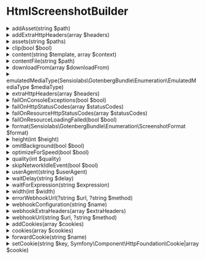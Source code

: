 # HtmlScreenshotBuilder

<details>
<summary>addAsset(string $path)</summary>

Adds a file, like an image, font, stylesheet, and so on.

</details><details>
<summary>addExtraHttpHeaders(array $headers)</summary>

Adds extra HTTP headers that Chromium will send when loading the HTML<br />document. (default None).<br />

> [!TIP]
> See: [https://gotenberg.dev/docs/routes#custom-http-headers ](https://gotenberg.dev/docs/routes#custom-http-headers )

</details><details>
<summary>assets(string $paths)</summary>

Adds additional files, like images, fonts, stylesheets, and so on (overrides any previous files).

</details><details>
<summary>clip(bool $bool)</summary>

Define whether to clip the screenshot according to the device dimensions. (Default false).<br />

> [!TIP]
> See: [https://gotenberg.dev/docs/routes#screenshots-route](https://gotenberg.dev/docs/routes#screenshots-route)

</details><details>
<summary>content(string $template, array $context)</summary>

</details><details>
<summary>contentFile(string $path)</summary>

The HTML file to convert into Screenshot.

</details><details>
<summary>downloadFrom(array $downloadFrom)</summary>

> [!TIP]
> See: [https://gotenberg.dev/docs/routes#download-from ](https://gotenberg.dev/docs/routes#download-from )

</details><details>
<summary>emulatedMediaType(Sensiolabs\GotenbergBundle\Enumeration\EmulatedMediaType $mediaType)</summary>

Forces Chromium to emulate, either "screen" or "print". (default "print").<br />

> [!TIP]
> See: [https://gotenberg.dev/docs/routes#console-exceptions](https://gotenberg.dev/docs/routes#console-exceptions)

</details><details>
<summary>extraHttpHeaders(array $headers)</summary>

Sets extra HTTP headers that Chromium will send when loading the HTML<br />document. (default None). (overrides any previous headers).<br />

> [!TIP]
> See: [https://gotenberg.dev/docs/routes#custom-http-headers-chromium ](https://gotenberg.dev/docs/routes#custom-http-headers-chromium )

</details><details>
<summary>failOnConsoleExceptions(bool $bool)</summary>

Forces GotenbergScreenshot to return a 409 Conflict response if there are<br />exceptions in the Chromium console. (default false).<br />

> [!TIP]
> See: [https://gotenberg.dev/docs/routes#console-exceptions](https://gotenberg.dev/docs/routes#console-exceptions)

</details><details>
<summary>failOnHttpStatusCodes(array $statusCodes)</summary>

Return a 409 Conflict response if the HTTP status code from<br />the main page is not acceptable. (default [499,599]). (overrides any previous configuration).<br />

> [!TIP]
> See: [https://gotenberg.dev/docs/routes#invalid-http-status-codes-chromium ](https://gotenberg.dev/docs/routes#invalid-http-status-codes-chromium )

</details><details>
<summary>failOnResourceHttpStatusCodes(array $statusCodes)</summary>

Return a 409 Conflict response if the HTTP status code from at least one resource is not acceptable.<br />(default None). (overrides any previous configuration).<br />

> [!TIP]
> See: [https://gotenberg.dev/docs/routes#invalid-http-status-codes-chromium ](https://gotenberg.dev/docs/routes#invalid-http-status-codes-chromium )

</details><details>
<summary>failOnResourceLoadingFailed(bool $bool)</summary>

Forces GotenbergScreenshot to return a 409 Conflict response if there are<br />exceptions load at least one resource. (default false).<br />

> [!TIP]
> See: [https://gotenberg.dev/docs/routes#network-errors-chromium](https://gotenberg.dev/docs/routes#network-errors-chromium)

</details><details>
<summary>format(Sensiolabs\GotenbergBundle\Enumeration\ScreenshotFormat $format)</summary>

The image compression format, either "png", "jpeg" or "webp". (default png).<br />

> [!TIP]
> See: [https://gotenberg.dev/docs/routes#screenshots-route](https://gotenberg.dev/docs/routes#screenshots-route)

</details><details>
<summary>height(int $height)</summary>

The device screen width in pixels. (Default 600).<br />

> [!TIP]
> See: [https://gotenberg.dev/docs/routes#screenshots-route](https://gotenberg.dev/docs/routes#screenshots-route)

</details><details>
<summary>omitBackground(bool $bool)</summary>

Hides default white background and allows generating screenshot with<br />transparency. (Default false).<br />

> [!TIP]
> See: [https://gotenberg.dev/docs/routes#page-properties-chromium](https://gotenberg.dev/docs/routes#page-properties-chromium)

</details><details>
<summary>optimizeForSpeed(bool $bool)</summary>

Define whether to optimize image encoding for speed, not for resulting size. (Default false).<br />

> [!TIP]
> See: [https://gotenberg.dev/docs/routes#screenshots-route](https://gotenberg.dev/docs/routes#screenshots-route)

</details><details>
<summary>quality(int $quality)</summary>

The compression quality from range 0 to 100 (jpeg only). (default 100).<br />

> [!TIP]
> See: [https://gotenberg.dev/docs/routes#screenshots-route](https://gotenberg.dev/docs/routes#screenshots-route)

</details><details>
<summary>skipNetworkIdleEvent(bool $bool)</summary>

</details><details>
<summary>userAgent(string $userAgent)</summary>

Override the default User-Agent HTTP header. (default None).<br />

> [!TIP]
> See: [https://gotenberg.dev/docs/routes#custom-http-headers-chromium](https://gotenberg.dev/docs/routes#custom-http-headers-chromium)

</details><details>
<summary>waitDelay(string $delay)</summary>

Sets the duration (i.e., "1s", "2ms", etc.) to wait when loading an HTML<br />document before converting it to screenshot. (default None).<br />

> [!TIP]
> See: [https://gotenberg.dev/docs/routes#wait-before-rendering](https://gotenberg.dev/docs/routes#wait-before-rendering)

</details><details>
<summary>waitForExpression(string $expression)</summary>

Sets the JavaScript expression to wait before converting an HTML<br />document to screenshot until it returns true. (default None).<br /><br />For instance: "window.status === 'ready'".<br />

> [!TIP]
> See: [https://gotenberg.dev/docs/routes#wait-before-rendering](https://gotenberg.dev/docs/routes#wait-before-rendering)

</details><details>
<summary>width(int $width)</summary>

The device screen width in pixels. (Default 800).<br />

> [!TIP]
> See: [https://gotenberg.dev/docs/routes#screenshots-route](https://gotenberg.dev/docs/routes#screenshots-route)

</details><details>
<summary>errorWebhookUrl(?string $url, ?string $method)</summary>

Sets the webhook for cases of error.<br />Optionaly sets a custom HTTP method for such endpoint among : POST, PUT or PATCH.<br />

> [!TIP]
> See: [https://gotenberg.dev/docs/webhook](https://gotenberg.dev/docs/webhook)

</details><details>
<summary>webhookConfiguration(string $name)</summary>

Providing an existing $name from the configuration file, it will correctly set both success and error webhook URLs as well as extra_http_headers if defined.

</details><details>
<summary>webhookExtraHeaders(array $extraHeaders)</summary>

Extra headers that will be provided to the webhook endpoint. May it either be Success or Error.<br />

</details><details>
<summary>webhookUrl(string $url, ?string $method)</summary>

Sets the webhook for cases of success.<br />Optionaly sets a custom HTTP method for such endpoint among : POST, PUT or PATCH.<br />

> [!TIP]
> See: [https://gotenberg.dev/docs/webhook](https://gotenberg.dev/docs/webhook)

</details><details>
<summary>addCookies(array $cookies)</summary>

Add cookies to store in the Chromium cookie jar.<br />

> [!TIP]
> See: [https://gotenberg.dev/docs/routes#cookies-chromium ](https://gotenberg.dev/docs/routes#cookies-chromium )

</details><details>
<summary>cookies(array $cookies)</summary>

> [!TIP]
> See: [https://gotenberg.dev/docs/routes#cookies-chromium ](https://gotenberg.dev/docs/routes#cookies-chromium )

</details><details>
<summary>forwardCookie(string $name)</summary>

</details><details>
<summary>setCookie(string $key, Symfony\Component\HttpFoundation\Cookie|array $cookie)</summary>

</details>